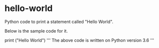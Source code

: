 # hello-world
Python code to print a statement called "Hello World".


Below is the sample code for it.

print ("Hello World")
''' The above code is written on Python version 3.6 '''
